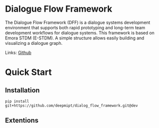 # Dialogue Flow Framework

The Dialogue Flow Framework (DFF) is a dialogue systems development environment that supports both rapid prototyping and long-term team development workflows for dialogue systems. This framework is based on Emora STDM (E-STDM). A simple structure allows easily building and visualizing a dialogue graph.

Links: [Github](https://github.com/deepmipt/dialog_flow_framework)

# Quick Start

## Installation
```
pip install git+https://github.com/deepmipt/dialog_flow_framework.git@dev
```

## Extentions 
<!-- ### List of extentions -->
<!-- ### Your own extention -->